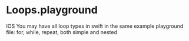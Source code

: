 # Loops.playground
IOS
You may have all loop types in swift in the same example playground file: for, while, repeat, both simple and nested
